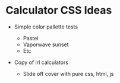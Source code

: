 # Calculator CSS Ideas
- Simple color pallette tests
  - Pastel
  - Vaporwave sunset
  - Etc

- Copy of irl calculators
  - Slide off cover with pure css, html, js
